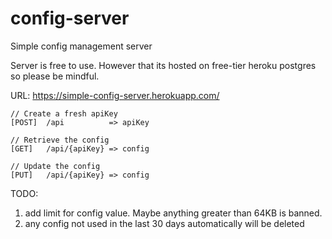# config-server

Simple config management server

Server is free to use. However that its hosted on free-tier heroku postgres so please be mindful.

URL: https://simple-config-server.herokuapp.com/

```
// Create a fresh apiKey
[POST]  /api          => apiKey

// Retrieve the config
[GET]   /api/{apiKey} => config

// Update the config
[PUT]   /api/{apiKey} => config

```

TODO:
1. add limit for config value. Maybe anything greater than 64KB is banned.
2. any config not used in the last 30 days automatically will be deleted
